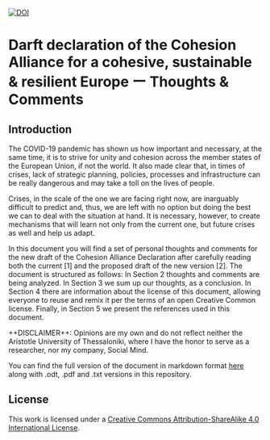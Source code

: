 [![DOI](https://zenodo.org/badge/268235442.svg)](https://zenodo.org/badge/latestdoi/268235442)

# Darft declaration of the Cohesion Alliance for a cohesive, sustainable & resilient Europe ー Thoughts & Comments

## Introduction

The COVID-19 pandemic has shown us how important and necessary, at the same time, it is to strive for unity and cohesion across the member states of the European Union, if not the world. It also made clear that, in times of crises, lack of strategic planning, policies, processes and infrastructure can be really dangerous and may take a toll on the lives of people.

Crises, in the scale of the one we are facing right now, are inarguably difficult to predict and, thus, we are left with no option but doing the best we can to deal with the situation at hand. It is necessary, however, to create mechanisms that will learn not only from the current one, but future crises as well and help us adapt.

In this document you will find a set of personal thoughts and comments for the new draft of the Cohesion Alliance Declaration after carefully reading both the current [1] and the proposed draft of the new version [2]. The document is structured as follows: In Section 2 thoughts and comments are being analyzed. In Section 3 we sum up our thoughts, as a conclusion. In Section 4 there are information about the license of this document, allowing everyone to reuse and remix it per the terms of an open Creative Common license. Finally, in Section 5 we present the references used in this document.

++DISCLAIMER++: Opinions are my own and do not reflect neither the Aristotle University of Thessaloniki, where I have the honor to serve as a researcher, nor my company, Social Mind.

You can find the full version of the document in markdown format [here](https://github.com/akritiko/cohesion-alliance-declaration/blob/master/CohesionAlliance%20Declaration%20Draft%20(2020)%20-%20Thoughts%20%26%20Suggestions.md) along with .odt, .pdf and .txt versions in this repository.

## License

This work is licensed under a [Creative Commons Attribution-ShareAlike 4.0 International License](https://creativecommons.org/licenses/by-sa/4.0/).
